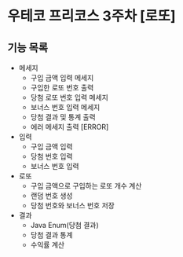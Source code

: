 # 우테코 프리코스 3주차 [로또]

## 기능 목록
- 메세지
  - 구입 금액 입력 메세지
  - 구입한 로또 번호 출력
  - 당첨 로또 번호 입력 메세지
  - 보너스 번호 입력 메세지
  - 당첨 결과 및 통계 출력
  - 에러 메세지 출력 [ERROR]
- 입력
  - 구입 금액 입력
  - 당첨 번호 입력
  - 보너스 번호 입력
- 로또
  - 구입 금액으로 구입하는 로또 개수 계산
  - 랜덤 번호 생성
  - 당첨 번호와 보너스 번호 저장
- 결과
  - Java Enum(당첨 결과)
  - 당첨 결과 통계
  - 수익률 계산
